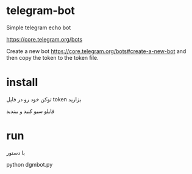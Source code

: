# telegram-bot
Simple telegram echo bot

https://core.telegram.org/bots

Create a new bot https://core.telegram.org/bots#create-a-new-bot
and then copy the token to the token file.

# install 

توکن خود رو در فایل 
token 
بزارید 

فایلو سیو کنید و ببندید 

# run 

با دستور 

python dgmbot.py 

